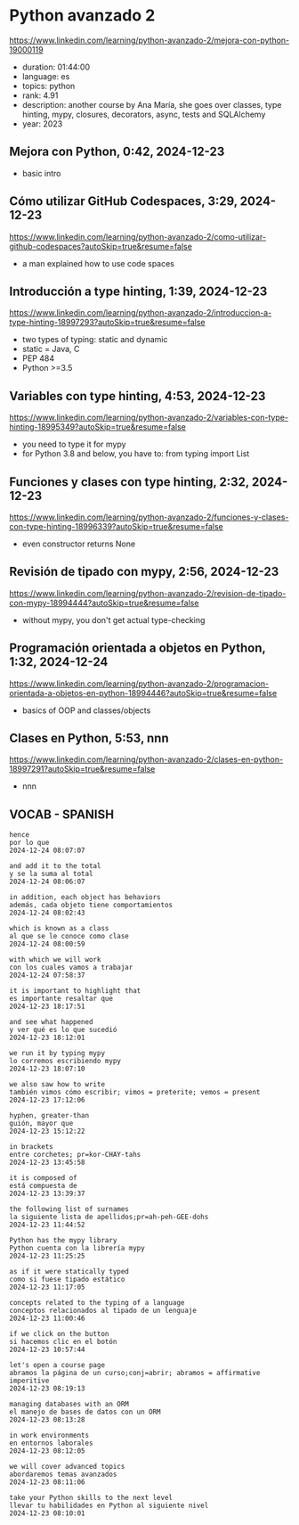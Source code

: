 # Python avanzado 2

https://www.linkedin.com/learning/python-avanzado-2/mejora-con-python-19000119

- duration: 01:44:00
- language: es
- topics: python
- rank: 4.91
- description: another course by Ana María, she goes over classes, type hinting, mypy, closures, decorators, async, tests and SQLAlchemy
- year: 2023

## Mejora con Python, 0:42, 2024-12-23

- basic intro

## Cómo utilizar GitHub Codespaces, 3:29, 2024-12-23

https://www.linkedin.com/learning/python-avanzado-2/como-utilizar-github-codespaces?autoSkip=true&resume=false

- a man explained how to use code spaces

## Introducción a type hinting, 1:39, 2024-12-23

https://www.linkedin.com/learning/python-avanzado-2/introduccion-a-type-hinting-18997293?autoSkip=true&resume=false

- two types of typing: static and dynamic
- static = Java, C
- PEP 484
- Python >=3.5

## Variables con type hinting, 4:53, 2024-12-23

https://www.linkedin.com/learning/python-avanzado-2/variables-con-type-hinting-18995349?autoSkip=true&resume=false

- you need to type it for mypy
- for Python 3.8 and below, you have to: from typing import List

## Funciones y clases con type hinting, 2:32, 2024-12-23

https://www.linkedin.com/learning/python-avanzado-2/funciones-y-clases-con-type-hinting-18996339?autoSkip=true&resume=false

- even constructor returns None

## Revisión de tipado con mypy, 2:56, 2024-12-23

https://www.linkedin.com/learning/python-avanzado-2/revision-de-tipado-con-mypy-18994444?autoSkip=true&resume=false

- without mypy, you don't get actual type-checking

## Programación orientada a objetos en Python, 1:32, 2024-12-24

https://www.linkedin.com/learning/python-avanzado-2/programacion-orientada-a-objetos-en-python-18994446?autoSkip=true&resume=false

- basics of OOP and classes/objects

## Clases en Python, 5:53, nnn

https://www.linkedin.com/learning/python-avanzado-2/clases-en-python-18997291?autoSkip=true&resume=false

- nnn

## VOCAB - SPANISH

```
hence
por lo que
2024-12-24 08:07:07

and add it to the total
y se la suma al total
2024-12-24 08:06:07

in addition, each object has behaviors
además, cada objeto tiene comportamientos
2024-12-24 08:02:43

which is known as a class
al que se le conoce como clase
2024-12-24 08:00:59

with which we will work
con los cuales vamos a trabajar
2024-12-24 07:58:37

it is important to highlight that
es importante resaltar que
2024-12-23 18:17:51

and see what happened
y ver qué es lo que sucedió
2024-12-23 18:12:01

we run it by typing mypy
lo corremos escribiendo mypy
2024-12-23 18:07:10

we also saw how to write
también vimos cómo escribir; vimos = preterite; vemos = present
2024-12-23 17:12:06

hyphen, greater-than
guión, mayor que
2024-12-23 15:12:22

in brackets
entre corchetes; pr=kor-CHAY-tahs
2024-12-23 13:45:58

it is composed of
está compuesta de
2024-12-23 13:39:37

the following list of surnames
la siguiente lista de apellidos;pr=ah-peh-GEE-dohs
2024-12-23 11:44:52

Python has the mypy library
Python cuenta con la librería mypy
2024-12-23 11:25:25

as if it were statically typed
como si fuese tipado estático
2024-12-23 11:17:05

concepts related to the typing of a language
conceptos relacionados al tipado de un lenguaje
2024-12-23 11:00:46

if we click on the button
si hacemos clic en el botón
2024-12-23 10:57:44

let's open a course page
abramos la página de un curso;conj=abrir; abramos = affirmative imperitive
2024-12-23 08:19:13

managing databases with an ORM
el manejo de bases de datos con un ORM
2024-12-23 08:13:28

in work environments
en entornos laborales
2024-12-23 08:12:05

we will cover advanced topics
abordaremos temas avanzados
2024-12-23 08:11:06

take your Python skills to the next level
llevar tu habilidades en Python al siguiente nivel
2024-12-23 08:10:01

```

